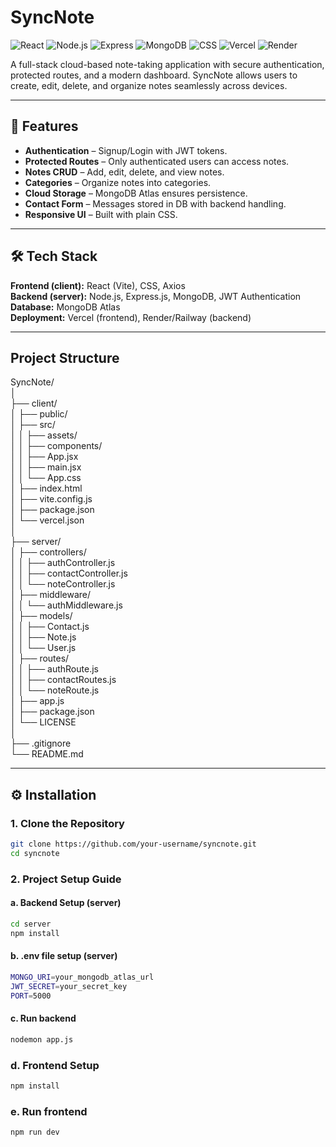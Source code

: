 # SyncNote 

![React](https://img.shields.io/badge/Frontend-React-blue?logo=react)  ![Node.js](https://img.shields.io/badge/Backend-Node.js-green?logo=node.js)  ![Express](https://img.shields.io/badge/Server-Express-lightgrey?logo=express)  ![MongoDB](https://img.shields.io/badge/Database-MongoDB-darkgreen?logo=mongodb)    ![CSS](https://img.shields.io/badge/Styling-CSS-blue?logo=css3)  ![Vercel](https://img.shields.io/badge/Deployed%20on-Vercel-black?logo=vercel)  ![Render](https://img.shields.io/badge/Backend%20on-Render-purple?logo=render)  

A full-stack cloud-based note-taking application with secure authentication, protected routes, and a modern dashboard. SyncNote allows users to create, edit, delete, and organize notes seamlessly across devices.  

---

## 🚀 Features  
- **Authentication** – Signup/Login with JWT tokens.  
- **Protected Routes** – Only authenticated users can access notes.  
- **Notes CRUD** – Add, edit, delete, and view notes.  
- **Categories** – Organize notes into categories.  
- **Cloud Storage** – MongoDB Atlas ensures persistence.  
- **Contact Form** – Messages stored in DB with backend handling.  
- **Responsive UI** – Built with plain CSS.  

---

## 🛠 Tech Stack  
**Frontend (client):** React (Vite), CSS, Axios  
**Backend (server):** Node.js, Express.js, MongoDB, JWT Authentication  
**Database:** MongoDB Atlas  
**Deployment:** Vercel (frontend), Render/Railway (backend)  

---

## Project Structure  
SyncNote/<br>
│<br>
├── client/ <br>
│ ├── public/<br>
│ ├── src/<br>
│ │ ├── assets/ <br>
│ │ ├── components/ <br>
│ │ ├── App.jsx <br>
│ │ ├── main.jsx <br>
│ │ └── App.css <br>
│ ├── index.html <br>
│ ├── vite.config.js <br>
│ ├── package.json <br>
│ └── vercel.json <br>
│<br>
├── server/ <br>
│ ├── controllers/ <br>
│ │ ├── authController.js<br>
│ │ ├── contactController.js<br>
│ │ └── noteController.js<br>
│ ├── middleware/ <br>
│ │ └── authMiddleware.js<br>
│ ├── models/<br>
│ │ ├── Contact.js<br>
│ │ ├── Note.js<br>
│ │ └── User.js<br>
│ ├── routes/ <br>
│ │ ├── authRoute.js<br>
│ │ ├── contactRoutes.js<br>
│ │ └── noteRoute.js<br>
│ ├── app.js<br>
│ ├── package.json <br>
│ └── LICENSE<br>
│<br>
├── .gitignore<br>
└── README.md<br>



---

## ⚙️ Installation  

### 1. Clone the Repository  
```bash
git clone https://github.com/your-username/syncnote.git
cd syncnote
```

### 2. Project Setup Guide

#### a. Backend Setup (server)

```bash
cd server
npm install

```

#### b. .env file setup (server)

```bash
MONGO_URI=your_mongodb_atlas_url
JWT_SECRET=your_secret_key
PORT=5000

```
#### c. Run backend
```bash
nodemon app.js
```

### d. Frontend Setup

```bash
npm install
```

### e. Run frontend
```bash
npm run dev
```







